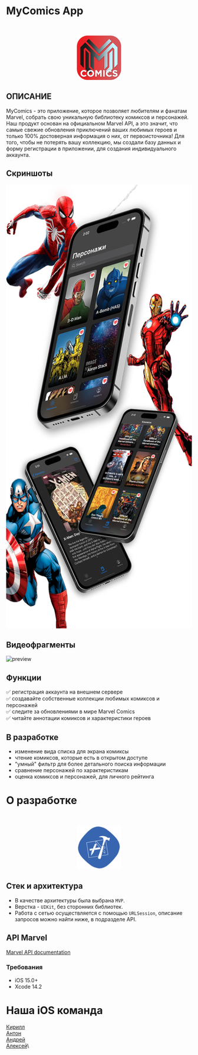 # MyComics App
<br />
<p align="center">
<a href="https://github.com/KopytinKa/MyComics">
    <img src="MyComics Logo 3 mini.png" alt="Logo" width="120" height="120">
  </a>
        
## ОПИСАНИЕ

MyComics - это приложение, которое позволяет любителям и фанатам Marvel, собрать свою уникальную библиотеку комиксов и персонажей. Наш продукт основан на официальном Marvel API, а это значит, что самые свежие обновления приключений ваших любимых героев и только 100% достоверная информация о них, от первоисточника! Для того, чтобы не потерять вашу коллекцию, мы создали базу данных и форму регистрации в приложении, для создания индивидуального аккаунта.
  </p>
  
## Скриншоты
<p align="center">
    <img src="screen.png" alt="Screens" width="600" height="1200">
    </p>

## Видеофрагменты

![preview](https://github.com/firstConsole/MyComics/assets/94192633/09ae85bb-138d-45eb-a435-df8e3179b511)

## Функции

:white_check_mark: регистрация аккаунта на внешнем сервере \
:white_check_mark: создавайте собственные коллекции любимых комиксов и персонажей \
:white_check_mark: следите за обновлениями в мире Marvel Comics \
:white_check_mark: читайте аннотации комиксов и характеристики героев

## В разработке

- изменение вида списка для экрана комиксы
- чтение комиксов, которые есть в открытом доступе
- "умный" фильтр для более детального поиска информации
- сравнение персонажей по характеристикам
- оценка комиксов и персонажей, для личного рейтинга

# О разработке
<br />
<p align="center">
<a href="https://github.com/KopytinKa/MyComics">
    <img src="develop logo.png" alt="Logo" width="120" height="120">
  </a>
    
## Стек и архитектура

- В качестве архитектуры была выбрана `MVP`.
- Верстка - `UIKit`, без сторонних библиотек.
- Работа с сетью осуществляется с помощью `URLSession`, описание запросов можно найти ниже, в подразделе API.

## API Marvel

<a href="https://developer.marvel.com/docs">Marvel API documentation</a>

### Требования

- iOS 15.0+
- Xcode 14.2

# Наша iOS команда

<a href="https://github.com/KopytinKa">Кирилл</a>\
<a href="https://github.com/Zentaur0">Антон</a>\
<a href="https://github.com/AndreyPiskunov">Андрей</a>\
<a href="https://github.com/firstConsole">Алексей</a>\
